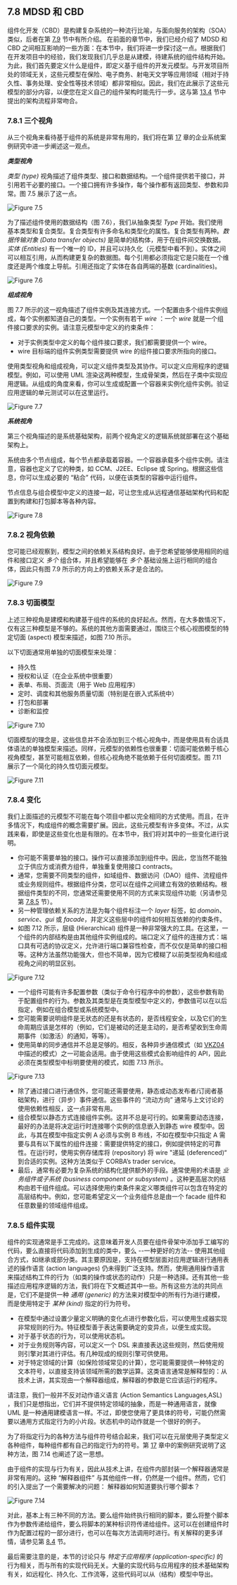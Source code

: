 ## 7.8 MDSD 和 CBD
组件化开发（CBD）是构建复杂系统的一种流行比喻，与面向服务的架构（SOA）类似，后者在第 [7.9](../ch7/9.md) 节中有所介绍。 在前面的章节中，我们已经介绍了 MDSD 和 CBD 之间相互影响的一些方面：在本节中，我们将进一步探讨这一点。根据我们在开发项目中的经验，我们发现我们几乎总是从建模，待建系统的组件结构开始。为此，我们首先要定义什么是组件，即定义基于组件的开发元模型。与开发项目所处的领域无关，这些元模型在保险、电子商务、射电天文学等应用领域（相对于持久性、事务处理、安全性等技术领域）都非常相似。因此，我们在此展示了这些元模型的部分内容，以便您在定义自己的组件架构时能先行一步。这与第 [13.4](../ch13/4.md) 节中提出的架构流程非常吻合。

### 7.8.1 三个视角
从三个视角来看待基于组件的系统是非常有用的，我们将在第 [17](../ch17/0.md) 章的企业系统案例研究中进一步阐述这一观点。

***类型视角***

*类型 (type)* 视角描述了组件类型、接口和数据结构。一个组件提供若干接口，并引用若干必要的接口。一个接口拥有许多操作，每个操作都有返回类型、参数和异常。图 7.5 展示了这一点。

![Figure 7.5](../img/f7.5.png)

为了描述组件使用的数据结构（图 7.6），我们从抽象类型 *Type* 开始。我们使用基本类型和复合类型。复合类型有许多命名和类型化的属性。复合类型有两种。*数据传输对象 (Data transfer objects)* 是简单的结构体，用于在组件间交换数据。*实体 (Entities)* 有一个唯一的 ID，并且可以持久化（元模型中看不到）。实体之间可以相互引用，从而构建更复杂的数据图。每个引用都必须指定它是只能在一个维度还是两个维度上导航。引用还指定了实体在各自两端的基数 (cardinalities)。

![Figure 7.6](../img/f7.6.png)

***组成视角***

图 7.7 所示的这一视角描述了组件实例及其连接方式。一个配置由多个组件实例组成，每个实例都知道自己的类型。一个实例有若干 *wire* ：一个 *wire* 就是一个组件接口要求的实例。请注意元模型中定义的约束条件：

- 对于实例类型中定义的每个组件接口要求，我们都需要提供一个 wire。
- wire 目标端的组件实例类型需要提供 wire 的组件接口要求所指向的接口。

使用类型视角和组成视角，可以定义组件类型及其协作。可以定义应用程序的逻辑模型。例如，可以使用 UML 渲染这两种模型，生成骨架类，然后在子类中实现应用逻辑。从组成的角度来看，你可以生成或配置一个容器来实例化组件实例。验证应用逻辑的单元测试可以在这里运行。

![Figure 7.7](../img/f7.7.png)

***系统视角***

第三个视角描述的是系统基础架构，前两个视角定义的逻辑系统就部署在这个基础架构上。

系统由多个节点组成，每个节点都承载着容器。一个容器承载多个组件实例。请注意，容器也定义了它的种类，如 CCM、J2EE、Eclipse 或 Spring。根据这些信息，你可以生成必要的 “粘合” 代码，以便在该类型的容器中运行组件。

节点信息与组合模型中定义的连接一起，可让您生成从远程通信基础架构代码和配置到构建和打包脚本等各种内容。

![Figure 7.8](../img/f7.8.png)

### 7.8.2 视角依赖

您可能已经观察到，模型之间的依赖关系结构良好。由于您希望能够使用相同的组件和接口定义 *多个* 组合体，并且希望能够在 *多个* 基础设施上运行相同的组合体，因此只有图 7.9 所示的方向上的依赖关系才是合法的。

![Figure 7.9](../img/f7.9.png)

### 7.8.3 切面模型
上述三种视角是建模和构建基于组件的系统的良好起点。然而，在大多数情况下，仅有这三种模型是不够的。系统的其他方面需要通过，围绕三个核心视图模型的特定切面 (aspect) 模型来描述，如图 7.10 所示。

以下切面通常用单独的切面模型来处理：
- 持久性
- 授权和认证（在企业系统中很重要）
- 表单、布局、页面流（用于 Web 应用程序）
- 定时、调度和其他服务质量切面（特别是在嵌入式系统中）
- 打包和部署
- 诊断和监控

![Figure 7.10](../img/f7.10.png)

切面模型的理念是，这些信息并不会添加到三个核心视角中，而是使用具有合适具体语法的单独模型来描述。同样，元模型的依赖性也很重要：切面可能依赖于核心视角模型，甚至可能相互依赖，但核心视角绝不能依赖于任何切面模型。图 7.11 展示了一个简化的持久性切面元模型。

![Figure 7.11](../img/f7.11.png)

### 7.8.4 变化
我们上面描述的元模型不可能在每个项目中都以完全相同的方式使用。而且，在许多情况下，构成组件的概念需要扩展。因此，这些元模型有许多变体。不过，从实践来看，即使是这些变化也是有限的。在本节中，我们将对其中的一些变化进行说明。

- 你可能不需要单独的接口。操作可以直接添加到组件中。因此，您当然不能独立于供应方或消费方组件，单独重复使用接口 contracts。
- 通常，您需要不同类型的组件，如域组件、数据访问（DAO）组件、流程组件或业务规则组件。根据组件分类，您可以在组件之间建立有效的依赖结构。根据组件类型的不同，您通常还需要使用不同的方式来实现组件功能（另请参见第 [7.8.5](#785-组件实现) 节）。
- 另一种管理依赖关系的方法是为每个组件标注一个 *layer* 标签，如 *domain*、*service*、*gui* 或 *facade*，并定义这些层中的组件如何相互依赖的约束条件。
- 如图 7.12 所示，层级 (Hierarchical) 组件是一种非常强大的工具。在这里，一个组件的内部结构是由其他组件实例组成的。端口定义了组件的连接方式：端口具有可选的协议定义，允许进行端口兼容性检查，而不仅仅是简单的接口相等。这种方法虽然功能强大，但也不简单，因为它模糊了以前类型视角和组成视角之间的明显区别。

![Figure 7.12](../img/f7.12.png)

- 一个组件可能有许多配置参数（类似于命令行程序中的参数），这些参数有助于配置组件的行为。参数及其类型是在类型模型中定义的，参数值可以在以后指定，例如在组合模型或系统模型中。
- 您可能需要说明组件是无状态的还是有状态的，是否线程安全，以及它们的生命周期应该是怎样的（例如，它们是被动的还是主动的，是否希望收到生命周期事件（如激活）的通知，等等）。
- 使用简单的同步通信并不总是足够的。相反，各种异步通信模式（如 [VKZ04](../ref.md#vkz04) 中描述的模式）之一可能会适用。由于使用这些模式会影响组件的 API，因此必须在类型模型中标明要使用的模式，如图 7.13 所示。

![Figure 7.13](../img/f7.13.png)

- 除了通过接口进行通信外，您可能还需要使用，静态或动态发布者/订阅者基础架构，进行（异步）事件通信。这些事件的 “流动方向” 通常与上文讨论的使用依赖性相反，这一点非常有用。
- 组合模型以静态方式连接组件实例。这并不总是可行的。如果需要动态连接，最好的办法是将决定运行时连接哪个实例的信息嵌入到静态 wire 模型中。因此，与其在模型中指定实例 A 必须与实例 B 布线，不如在模型中只指定 A 需要与具有以下属性的组件连接：需要提供特定的接口，例如提供特定的可靠性。在运行时，使用实例存储库将 (repository) 将 wire "递延 (deferenced)“ 到合适的实例。这种方法类似于 CORBA’s trader service。
- 最后，通常有必要为复杂系统的结构化提供额外的手段。通常使用的术语是 *业务组件或子系统 (business component or subsystem)* 。这种更高层次的结构由若干组件组成。可以选择使用约束条件来定义哪类组件可以包含在特定的高层结构中。例如，您可能希望定义一个业务组件总是由一个 facade 组件和任意数量的领域组件组成。

### 7.8.5 组件实现
组件的实现通常是手工完成的。这意味着开发人员要在组件骨架中添加手工编写的代码，要么直接将代码添加到生成的类中，要么 --一种更好的方法-- 使用其他组合方式，如继承或部分类。其主要原因是，支持在模型层面对应用逻辑进行通用表述的操作语言 (action languages) 仍未得到广泛支持。然而，使用通用操作语言来描述结构工件的行为（如类的操作或状态的动作）只是一种选择。还有其他一些描述应用程序逻辑的方法，我们将在下文概述其中一些。所有这些方法的共同点是，它们不是提供一种 *通用 (generic)* 的方法来对模型中的所有行为进行建模，而是使用特定于 *某种 (kind)* 指定的行为符号。

- 在模型中通过设置少量定义明确的变化点进行参数化后，可以使用生成器实现非常规则的行为。特征模型善于表达需要确定的变异点，以便生成实现。
- 对于基于状态的行为，可以使用状态机。
- 对于业务规则等内容，可以定义一个 DSL 来直接表达这些规则，然后使用规则引擎对其进行评估。有几种现成的规则引擎可供使用。
- 对于特定领域的计算（如保险领域常见的计算），您可能需要提供一种特定的文本符号，以直接支持该领域所需的数学运算。这类语言通常是解释型的：从技术上讲，其实现由一个解释器组成，解释器的参数是它应该运行的程序。

请注意，我们一般并不反对动作语义语言 (Action Semantics Languages,ASL) ，我们只是想指出，它们并不提供特定领域的抽象，而是一种通用语言，就像 UML 是一种通用建模语言一样。不过，即使您使用了更具体的符号，可能仍然需要以通用方式指定行为的小片段。状态机中的动作就是一个很好的例子。

为了将指定行为的各种方法与组件符号结合起来，我们可以在元层使用子类型定义各种组件，每种组件都有自己的指定行为的符号。第 [17](../ch17/0.md) 章中的案例研究说明了这种方法，图 7.14 也阐述了这一思想。

由于组件的实现与行为有关，因此从技术上讲，在组件内部封装一个解释器通常是非常有用的。这种 “解释器组件” 与其他组件一样，仍然是一个组件。然而，它们的引入提出了一个需要解决的问题： 解释器如何知道要执行哪个脚本？

![Figure 7.14](../img/f7.14.png)

对此，基本上有三种不同的方法。要么组件始终执行相同的脚本，要么将整个脚本作为参数传递给组件，要么将脚本的某种标识符传递给组件。这可以在创建组件时作为配置过程的一部分进行，也可以在每次方法调用时进行。有关解释的更多详情，请参见第 [8.4](../ch8/4.md) 节。

最后需要注意的是，本节的讨论只与 *特定于应用程序 (application-specific)* 的行为相关，而与所有的实现代码无关。大量的实现代码与应用程序的技术基础架构有关，如远程化、持久化、工作流等，这些代码可以从（结构）模型中导出。
